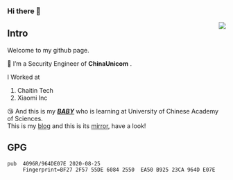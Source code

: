 ### Hi there 👋


[<img align="right" src="https://github-readme-stats.vercel.app/api?username=zyazhb&count_private=true&show_icons=true&theme=tokyonight">](https://github.com/zyazhb)

## Intro
Welcome to my github page.  

🌱 I’m a Security Engineer of **ChinaUnicom** .

I Worked at  
1. Chaitin Tech  
2. Xiaomi Inc  

:kissing_heart: And this is my [***BABY***](https://github.com/Windy810) who is learning at University of Chinese Academy of Sciences.  
This is my [blog](https://zyazhb.github.io) and this is its [mirror](https://zyazhb.vercel.app), have a look!  

## GPG
```
pub  4096R/964DE07E 2020-08-25            
	 Fingerprint=BF27 2F57 55DE 6084 2550  EA50 B925 23CA 964D E07E 
```

<!--
**zyazhb/zyazhb** is a ✨ _special_ ✨ repository because its `README.md` (this file) appears on your GitHub profile.

Here are some ideas to get you started:

- 🔭 I’m currently working on ...
- 🌱 I’m currently learning ...
- 👯 I’m looking to collaborate on ...
- 🤔 I’m looking for help with ...
- 💬 Ask me about ...
- 📫 How to reach me: ...
- 😄 Pronouns: ...
- ⚡ Fun fact: ...
-->
